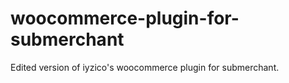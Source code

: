 # woocommerce-plugin-for-submerchant
Edited version of iyzico's woocommerce plugin for submerchant.
